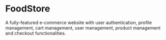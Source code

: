 # FoodStore
A fully-featured e-commerce website with user authentication, profile management, cart management, user management, product management and checkout functionalities.
